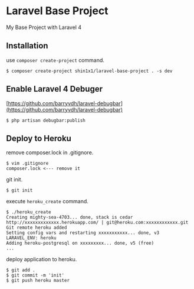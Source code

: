 Laravel Base Project
=====================

My Base Project with Laravel 4

## Installation

use `composer create-project` command.

```
$ composer create-project shin1x1/laravel-base-project . -s dev
```

## Enable Laravel 4 Debuger

[https://github.com/barryvdh/laravel-debugbar](https://github.com/barryvdh/laravel-debugbar)

```
$ php artisan debugbar:publish
```

## Deploy to Heroku

remove composer.lock in .gitignore.

```
$ vim .gitignore
composer.lock <--- remove it
```

git init.

```
$ git init
```

execute `heroku_create` command.

```
$ ./heroku_create
Creating mighty-sea-4703... done, stack is cedar
http://xxxxxxxxxxxxx.herokuapp.com/ | git@heroku.com:xxxxxxxxxxxx.git
Git remote heroku added
Setting config vars and restarting xxxxxxxxxxx... done, v3
LARAVEL_ENV: heroku
Adding heroku-postgresql on xxxxxxxxx... done, v5 (free)
...
```

deploy application to heroku.

```
$ git add .
$ git commit -m 'init'
$ git push heroku master
```



